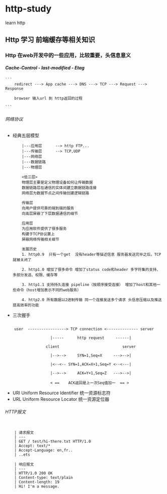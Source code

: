 # http-study
learn http

## Http 学习 前端缓存等相关知识

### Http 在web开发中的一些应用，比较重要，头信息意义

##### Cache-Control - last-modified - Etag

    ```
        redirect ---> App cache ---> DNS ---> TCP ---> Request ---> Response

        browser 输入url 到 http返回的过程

    ```

###### 网络协议

+ 经典五层模型
    ```
        |---应用层      --> http FTP...        
        |---传输层      --> TCP,UDP       
        |---网络层             
        |---数据链路           
        |---物理层 

        <低三层>
        物理层主要是定义物理设备如何让传输数据
        数据链路层在通信的实体间建立数据链路连接
        网络层为数据节点之间传输创建逻辑链路

        传输层
        向用户提供可靠的端到端的服务
        向高层屏蔽了下层数据通信的细节

        应用层
        为应用软件提供了很多服务
        构建于TCP协议置上
        屏蔽网络传输相关细节

        发展历史
        1. http0.9  只有一个get  没有header等描述信息 服务器发送完毕之后，TCP就被关闭了

        2. http1.0 增加了很多命令 增加了status code和header 多字符集的支持、多部分发送、权限、缓存等

        3. http1.1 支持持久连接 pipeline（按顺序接受连接） 增加了host和其他一些命令（host增加表示不同的web服务）

        4. http2.0 所有数据以2进制传输 同一个连接发送多个请求 头信息压缩以及推送提高效率的功能 

    ```
+ 三次握手

```

    user  -----------------> TCP connection <-------------- server

                    |-----      http request     ------|

                  client                            server

                    |-->-->     SYN=1,Seq=X     --->-->|

                    |<--<-- SYN=1,ACK=X+1,Seq=Y <--<---|

                    |-->-->     ACK=Y+1,Seq=Z   --->-->|

                    < ==    ACK返回是上一次Seq值加一  == > 

```

+ URI Uniform Resource Identifier 统一资源标志符
+ URL Uniform Resource Locator 统一资源定位器

###### HTTP报文

```
    
    | 请求报文
    | ---
    | GET / test/hi-there.txt HTTP/1.0
    | Accept: text/*
    | Accept-Language: en,fr..
    | ..ets

    | 响应报文
    | ---
    | HTTP/1.0 200 OK
    | Content-type: text/plain
    | Content-length: 19
    | Hi! I'm a message.

```



